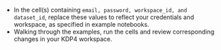 * In the cell(s) containing ```email, password, workspace_id, and dataset_id```, replace these values to reflect your credentials and workspace, as specified in example notebooks.
* Walking through the examples, run the cells and review corresponding changes in your KDP4 workspace.
